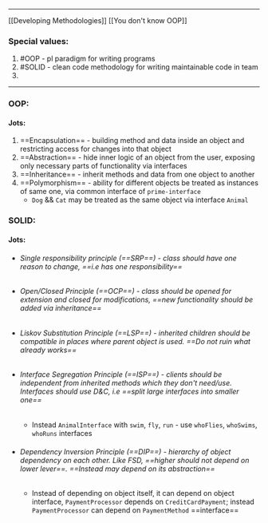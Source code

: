 ***
[[Developing Methodologies]]
[[You don't know OOP]]
### Special values:
1. #OOP - pl paradigm for writing programs 
2. #SOLID - clean code methodology for writing maintainable code in team 
3. 
***
### OOP:

#### Jots:
1. ==Encapsulation== - building method and data inside an object and restricting access for changes into that object
2. ==Abstraction== - hide inner logic of an object from the user, exposing only necessary parts of functionality via interfaces 
3. ==Inheritance== - inherit methods and data from one object to another 
4. ==Polymorphism== - ability for different objects be treated as instances of same one, via common interface of `prime-interface` 
	- `Dog` &&  `Cat` may be treated as the same object via interface `Animal` 

### SOLID:

#### Jots:

- ###### Single responsibility principle (==SRP==) - class should have one reason to change, ==i.e has one responsibility== 

- ###### Open/Closed Principle (==OCP==) -  class should be opened for extension and closed for modifications, ==new functionality should be added via inheritance==

- ###### Liskov Substitution Principle (==LSP==) - inherited children should be compatible in places where parent object is used. ==Do not ruin what already works==

- ###### Interface Segregation Principle (==ISP==) - clients should be independent from inherited methods which they don't need/use. Interfaces should use D&C, i.e ==split large interfaces into smaller one== 
	- Instead `AnimalInterface` with `swim`, `fly`, `run` - use `whoFlies`, `whoSwims`, `whoRuns` interfaces 

- ###### Dependency Inversion Principle (==DIP==) -  hierarchy of object dependency on each other. Like FSD, ==higher should not depend on lower lever==. ==Instead may depend on its abstraction==
	- Instead of depending on object itself, it can depend on object interface, `PaymentProcessor`  depends on `CreditCardPayment`; instead `PaymentProcessor` can depend on `PaymentMethod` ==interface== 
